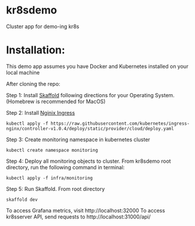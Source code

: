 # kr8sdemo
Cluster app for demo-ing kr8s

# Installation:

This demo app assumes you have Docker and Kubernetes installed on your local machine

After cloning the repo: 

Step 1: Install [Skaffold](https://skaffold.dev/docs/install/#standalone-binary) following directions for your Operating System.  (Homebrew is recommended for MacOS)

Step 2: Install [Nginix Ingress](https://kubernetes.github.io/ingress-nginx/deploy/)

```console
kubectl apply -f https://raw.githubusercontent.com/kubernetes/ingress-nginx/controller-v1.0.4/deploy/static/provider/cloud/deploy.yaml
```
Step 3: Create monitoring namespace in kubernetes cluster

```console
kubectl create namespace monitoring
```

Step 4: Deploy all monitoring objects to cluster.  From kr8sdemo root directory, run the following command in terminal:

```console
kubectl apply -f infra/monitoring
```

Step 5: Run Skaffold. From root directory

```console
skaffold dev
```

To access Grafana metrics, visit http://localhost:32000
To access kr8sserver API, send requests to http://localhost:31000/api/